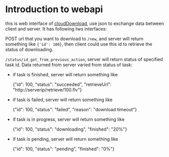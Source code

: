 # Introduction to webapi

this is web interface of [cloudDownload](https://github.com/xudifsd/cloudDownload), use json to exchange data between client and server. It has following two interfaces:

POST url that you want to download to `/new`, and server will return something like `{'id': 100}`, then client could use this id to retrieve the status of downloading.

`/status/id_got_from_previous_action`, server will return status of specified task id. Data returned from server varied from status of task:

* if task is finished, server will return something like

    {"id": 100, "status": "succeeded", "retrieveUrl": "http://serverip/retrieve/100.flv"}

* if task is failed, server will return something like

    {"id": 100, "status": "failed", "reason": "download timeout"}

* if task is in progress, server will return something like

    {"id": 100, "status": "downloading", "finished": "20%"}

* if task is pending, server will return something like

    {"id": 100, "status": "pending", "finished": "0%"}
